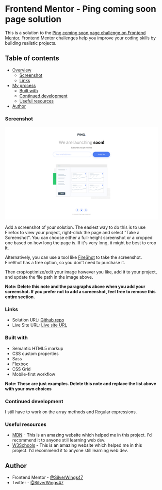 # Frontend Mentor - Ping coming soon page solution

This is a solution to the [Ping coming soon page challenge on Frontend Mentor](https://www.frontendmentor.io/challenges/ping-single-column-coming-soon-page-5cadd051fec04111f7b848da). Frontend Mentor challenges help you improve your coding skills by building realistic projects. 

## Table of contents

- [Overview](#overview)
  - [Screenshot](#screenshot)
  - [Links](#links)
- [My process](#my-process)
  - [Built with](#built-with)
  - [Continued development](#continued-development)
  - [Useful resources](#useful-resources)
- [Author](#author)


### Screenshot

![Screenshot](images/screenshot.png)

Add a screenshot of your solution. The easiest way to do this is to use Firefox to view your project, right-click the page and select "Take a Screenshot". You can choose either a full-height screenshot or a cropped one based on how long the page is. If it's very long, it might be best to crop it.

Alternatively, you can use a tool like [FireShot](https://getfireshot.com/) to take the screenshot. FireShot has a free option, so you don't need to purchase it. 

Then crop/optimize/edit your image however you like, add it to your project, and update the file path in the image above.

**Note: Delete this note and the paragraphs above when you add your screenshot. If you prefer not to add a screenshot, feel free to remove this entire section.**

### Links

- Solution URL: [Github repo](https://github.com/SilverWings47/ping-coming-soon-page)
- Live Site URL: [Live site URL](https://app.netlify.com/sites/gleeful-valkyrie-5913b3/overview)

### Built with

- Semantic HTML5 markup
- CSS custom properties
- Sass
- Flexbox
- CSS Grid
- Mobile-first workflow

**Note: These are just examples. Delete this note and replace the list above with your own choices**

### Continued development

I still have to work on the array methods and Regular expressions.

### Useful resources

- [MDN](https://developer.mozilla.org/) - This is an amazing website which helped me in this project. I'd recommend it to anyone still learning web dev.
- [W3Schools](https://www.w3schools.com/) - This is an amazing website which helped me in this project. I'd recommend it to anyone still learning web dev.

## Author

- Frontend Mentor - [@SilverWings47](https://www.frontendmentor.io/profile/SilverWings47)
- Twitter - [@SilverWings47](https://www.twitter.com/iSilverWings)
